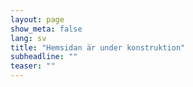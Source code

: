 ```yaml
---
layout: page
show_meta: false
lang: sv
title: "Hemsidan är under konstruktion"
subheadline: ""
teaser: ""
---
```


